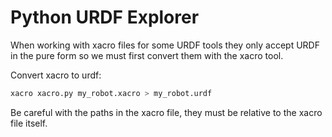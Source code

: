 # Python URDF Explorer

When working with xacro files for some URDF tools they only accept URDF in the pure form so we must first convert them with the xacro tool.

Convert xacro to urdf:

```bash
xacro xacro.py my_robot.xacro > my_robot.urdf
```

Be careful with the paths in the xacro file, they must be relative to the xacro file itself.